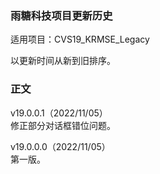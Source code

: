 ### 雨糖科技项目更新历史
适用项目：CVS19_KRMSE_Legacy<br>
<!--v20.5.0.76_x64_r100c 版本开始，我们修改了特别版程序的版本号规则。<br>-->
<!--[请转到此页查阅新版 32 位程序的更新历史。](https://github.com/RainCandyTech/RCProject_UpdateHistory/blob/main/CVS19_KRMSE_x86.md)<br>-->
<!--[请转到此页查阅新版 64 位程序的更新历史。](https://github.com/RainCandyTech/RCProject_UpdateHistory/blob/main/CVS19_KRMSE_x64.md)<br>-->
以更新时间从新到旧排序。

### 正文
v19.0.0.1（2022/11/05）<br>
修正部分对话框错位问题。

v19.0.0.0（2022/11/05）<br>
第一版。

